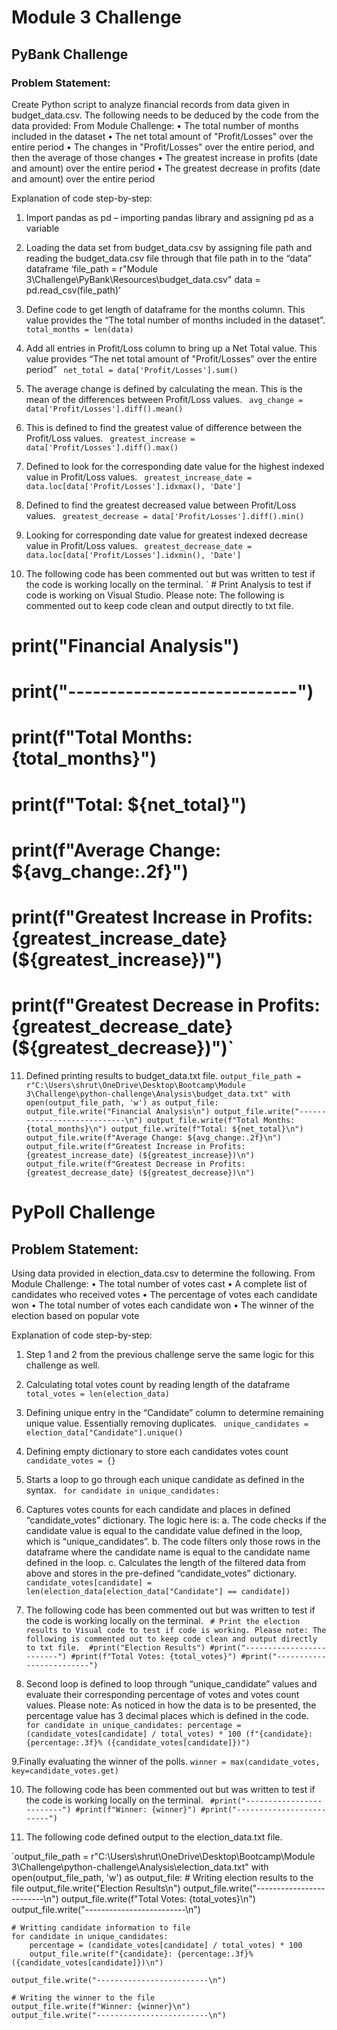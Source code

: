 # Module 3 Challenge
## PyBank Challenge

### Problem Statement:

Create Python script to analyze financial records from data given in budget_data.csv.  The following needs to be deduced by the code from the data provided:
From Module Challenge:
•	The total number of months included in the dataset
•	The net total amount of "Profit/Losses" over the entire period
•	The changes in "Profit/Losses" over the entire period, and then the average of those changes
•	The greatest increase in profits (date and amount) over the entire period
•	The greatest decrease in profits (date and amount) over the entire period

Explanation of code step-by-step:

1.	Import pandas as pd  – importing pandas library and assigning pd as a variable

2.	Loading the data set from budget_data.csv by assigning file path and reading the budget_data.csv file through that file path in to the “data” dataframe
‘file_path = r"Module 3\Challenge\PyBank\Resources\budget_data.csv"
data = pd.read_csv(file_path)’

3.	Define code to get length of dataframe for the months column. This value provides the “The total number of months included in the dataset”.
`total_months = len(data)`

4.	Add all entries in Profit/Loss column to bring up a Net Total value. This value provides “The net total amount of "Profit/Losses" over the entire period”
` net_total = data['Profit/Losses'].sum()`

5.	The average change is defined by calculating the mean. This is the mean of the differences between Profit/Loss values. 
` avg_change = data['Profit/Losses'].diff().mean()`

6.	This is defined to find the greatest value of difference between the Profit/Loss values. 
` greatest_increase = data['Profit/Losses'].diff().max()`

7.	Defined to look for the corresponding date value for the highest indexed value in Profit/Loss values.
` greatest_increase_date = data.loc[data['Profit/Losses'].idxmax(), 'Date']`

8.	Defined to find the greatest decreased value between Profit/Loss values.
` greatest_decrease = data['Profit/Losses'].diff().min()`

9.	Looking for corresponding date value for greatest indexed decrease value in Profit/Loss values. 
` greatest_decrease_date = data.loc[data['Profit/Losses'].idxmin(), 'Date']`

10.	The following code has been commented out but was written to test if the code is working locally on the terminal. 
` # Print Analysis to test if code is working on Visual Studio. Please note: The following is commented out to keep code clean and output directly to txt file.
  # print("Financial Analysis")
  # print("----------------------------")
  # print(f"Total Months: {total_months}")
  # print(f"Total: ${net_total}")
  # print(f"Average Change: ${avg_change:.2f}")
  # print(f"Greatest Increase in Profits: {greatest_increase_date} (${greatest_increase})")
  # print(f"Greatest Decrease in Profits: {greatest_decrease_date} (${greatest_decrease})")`

11.	Defined printing results to budget_data.txt file.
    `output_file_path = r"C:\Users\shrut\OneDrive\Desktop\Bootcamp\Module 3\Challenge\python-challenge\Analysis\budget_data.txt"
    with open(output_file_path, 'w') as output_file:
    output_file.write("Financial Analysis\n")
    output_file.write("----------------------------\n")
    output_file.write(f"Total Months: {total_months}\n")
    output_file.write(f"Total: ${net_total}\n")
    output_file.write(f"Average Change: ${avg_change:.2f}\n")
    output_file.write(f"Greatest Increase in Profits: {greatest_increase_date} (${greatest_increase})\n")
    output_file.write(f"Greatest Decrease in Profits: {greatest_decrease_date} (${greatest_decrease})\n")`

# PyPoll Challenge

## Problem Statement:

Using data provided in election_data.csv to determine the following.
From Module Challenge:
•	The total number of votes cast
•	A complete list of candidates who received votes
•	The percentage of votes each candidate won
•	The total number of votes each candidate won
•	The winner of the election based on popular vote

Explanation of code step-by-step:

1.	Step 1 and 2 from the previous challenge serve the same logic for this challenge as well. 

2.	Calculating total votes count by reading length of the dataframe 
` total_votes = len(election_data)`

3.	Defining unique entry in the “Candidate” column to determine remaining unique value. Essentially removing duplicates. 
` unique_candidates = election_data["Candidate"].unique()`

4.	Defining empty dictionary to store each candidates votes count
` candidate_votes = {}`

5.	Starts a loop to go through each unique candidate as defined in the syntax.
` for candidate in unique_candidates:`

6.	Captures votes counts for each candidate and places in defined “candidate_votes” dictionary. The logic here is:
a.	The code checks if the candidate value is equal to the candidate value defined in the loop, which is “unique_candidates”.
b.	The code filters only those rows in the dataframe where the candidate name is equal to the candidate name defined in the loop. 
c.	Calculates the length of the filtered data from above and stores in the pre-defined “candidate_votes” dictionary.
` candidate_votes[candidate] = len(election_data[election_data["Candidate"] == candidate])`

7.	The following code has been commented out but was written to test if the code is working locally on the terminal. 
` # Print the election results to Visual code to test if code is working. Please note: The following is commented out to keep code clean and output directly to txt file. 
  #print("Election Results")
  #print("-------------------------")
  #print(f"Total Votes: {total_votes}")
  #print("-------------------------")`

8.	Second loop is defined to loop through “unique_candidate” values and evaluate their corresponding percentage of votes and votes count values. Please note: As noticed in how the data is to be presented, the percentage value has 3 decimal places which is defined in the code. 
` for candidate in unique_candidates:
    percentage = (candidate_votes[candidate] / total_votes) * 100
    (f"{candidate}: {percentage:.3f}% ({candidate_votes[candidate]})")`

9.Finally evaluating the winner of the polls.
`winner = max(candidate_votes, key=candidate_votes.get)`

10. The following code has been commented out but was written to test if the code is working locally on the terminal. 
` #print("-------------------------")
   #print(f"Winner: {winner}")
   #print("-------------------------")`


11.	The following code defined output to the election_data.txt file. 

`output_file_path = r"C:\Users\shrut\OneDrive\Desktop\Bootcamp\Module 3\Challenge\python-challenge\Analysis\election_data.txt"
  with open(output_file_path, 'w') as output_file:
    # Writing election results to the file
    output_file.write("Election Results\n")
    output_file.write("-------------------------\n")
    output_file.write(f"Total Votes: {total_votes}\n")
    output_file.write("-------------------------\n")
   
    # Writting candidate information to file
    for candidate in unique_candidates:
        percentage = (candidate_votes[candidate] / total_votes) * 100
        output_file.write(f"{candidate}: {percentage:.3f}% ({candidate_votes[candidate]})\n")
   
    output_file.write("-------------------------\n")
    
    # Writing the winner to the file
    output_file.write(f"Winner: {winner}\n")
    output_file.write("-------------------------\n")


